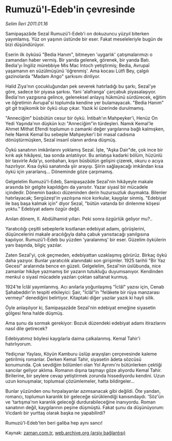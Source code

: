 # Rumuzü'l-Edeb'in çevresinde

*Selim İleri 2011.01.16*

<td class="columnist-detail">
<p>Samipaşazâde Sezaî Rumuzü'l-Edeb'i on dokuzuncu yüzyıl biterken yayımlamış. Yüz on yaşının üstünde bir eser. Fakat meseleleriyle bugün de bizi düşündürüyor.</p>
<p>
<div id="haberMetinDiv">
<p> Eserin ilk öyküsü "Bedia Hanım", bitmeyen 'uygarlık' çatışmalarımızı o zamandan haber vermiş. Bir yanda gelenek, görenek, bir yanda Batı. Bedia'yı İngiliz mürebbiye Mis Mac İntoch yetiştirmiş; Bedia, Avrupaî yaşamanın en süzülmüşünü 'öğrenmiş'. Ama kocası Lütfi Bey, çalgılı gazinolarda "Madam Ango" şarkısını dinliyor.
<p> Halid Ziya'nın çocukluğundan pek severek hatırladığı bu şarkı, Sezaî'ye göre, sadece bir piyasa şarkısı. Yani 'alafranga' çarçabuk piyasalaşıyor. Bedia'nın yazgısına gelince, geleneksel anlayış hükmünü sürdürecek, eğitim ve öğretimin Avrupaî'si toplumda kendine yer bulamayacak. "Bedia Hanım" git git trajikomik bir öykü olup çıkar. Yazık ki üzerinde durulmamış.
<p> "Anneciğim" büsbütün cesur bir öykü. İntibah'ın Mahpeyker'i, Henüz On Yedi Yaşında'nın düşkün kızı "Anneciğim"in türdeşleri. Namık Kemal'le Ahmet Mithat Efendi toplumun o zamanki değer yargılarına bağlı kalmışken, hele Namık Kemal bu sebeple Mahpeyker'i bir masal cadısına dönüştürmüşken, Sezaî insanî olanın ardına düşmüş.
<p> Öykü sanatının imkânlarını yoklamış Sezaî. İşte, "Aşka Dair"de, çok ince bir kırık aşk hikâyesi, taa sonda anlatılıyor. Bu anlatışa kadarki bölüm, hüzünlü bir tasvirle Ada'yı, sonbaharı, kışın büsbütün gelişini çizerek, okuru o acıya hazırlıyor. Kısa öykü sanatında şiir arayışı. Şiirin sağlayacağı imkândan kısa öykü için yararlanış... Döneminde göze çarpmamış.
<p> Gelgelelim Rumuzü'l-Edeb, Samipaşazâde Sezaî'nin hikâyeyle makale arasında bir gelgite kapıldığını da yansıtır. Yazar siyasî bir mücadele içindedir. Dönemin baskıcı düzeninden derin huzursuzluk duymakta. Bilenler hatırlayacak; Sergüzeşt'in yazılışına nice korkular, kaygılar sinmiş. "Edebiyat ile baş başa kalmak için" diyor Sezaî, "bütün vatanda bir dinlenme köşesi yoktu." Edebiyat adamı özgür değil.
<p> Anılan dönem, II. Abdülhamid yılları. Peki sonra özgürlük geliyor mu?..
<p> Yaratıcılığı çeşitli sebeplerle kısıtlanan edebiyat adamı, görüşlerini, düşüncelerini makale aracılığıyla daha çabuk yansıtacağı yanılgısına kapılıyor. Rumuzü'l-Edeb bu yüzden 'yaralanmış' bir eser. Güzelim öykülerin yanı başında, bilgiç yazılar.
<p> Zaten Sezaî'yi, çok geçmeden, edebiyattan uzaklaşmış görürüz. Birkaç öykü daha yazıyor. Bunlar yaratıcılık alanındaki son girişimler. 1925 tarihli "Bir Yaz Gecesi" aralarında bence en güzeli. Gelgelelim, Sezaî'nin üslûbunda, nice zamanlar hikâye yazmamış bir yazarın tutukluğu duyumsanıyor. Kendinden menkul o siyasî mücadele yazıları çoktan saltanat kurmuş.
<p> 1924'te İclâl yayımlanmış. Acı anılarla yoğunlaşmış "İclâl" yazısı için, Cenab Şahabeddin'in tespiti etkileyici: Şair, "İclâl"in "felâkete bir rüya manzarası vermeyi" denediğini belirtiyor. Kitaptaki diğer yazılar yazık ki hayli silik.
<p> Öyle anlaşılıyor ki, Samipaşazâde Sezaî'nin edebiyat emeğine siyasetin gölgesi fena halde düşmüş.
<p> Ama şunu da sormak gerekiyor: Bozuk düzendeki edebiyat adamı itirazlarını nasıl dile getirecek?
<p> Edebiyatımız böylesi kaygılarla daima çalkalanmış. Kemal Tahir'i hatırlıyorum.
<p> Yediçınar Yaylası, Köyün Kamburu üslûp arayışları çerçevesinde kaleme getirilmiş romanlar. Derken Kemal Tahir, siyasetin âdeta sözcüsü konumunda. Çok sevdiğim bölümleri olan Yol Ayrımı'nı bütünlerken çektiği sancılar geliyor aklıma. Romanın dışına taşmayı göze alıyordu Kemal Tahir. Birilerine, bir şeylere cevap yetiştirmek zorunda hissediyordu kendini. Uzun uzun konuşmalar, toplumsal çözümlemeler, hatta bildirgeler...
<p> Bunlar yüzünden onu hırpalayanlar azımsanacak gibi değildi. Öte yandan, romancı, toplumun karanlık bir geleceğe sürüklendiği kanısındaydı. 'Söz'ün ve 'tartışma'nın karanlık geleceği durdurabileceğine inanıyordu. Roman sanatının değil, kaygılarının peşine düşmüştü. Fakat şunu da düşünüyorum: Vicdanlı bir yurttaş olarak başka ne yapabilirdi?
<p> Rumuzü'l-Edeb'ten beri galiba hep aynı sancı! </p></p></p></p></p></p></p></p></p></p></p></p></p></p></p></div>
</p>
<a href="http://web.archive.org/web/20110127190144/mailto:/">
</a></td>

Kaynak: [zaman.com.tr](http://zaman.com.tr/yazar.do?yazino=1079562), [web.archive.org (arşiv bağlantısı)](http://web.archive.org/web/20110127190144/http://www.zaman.com.tr:80/yazar.do?yazino=1079562)

